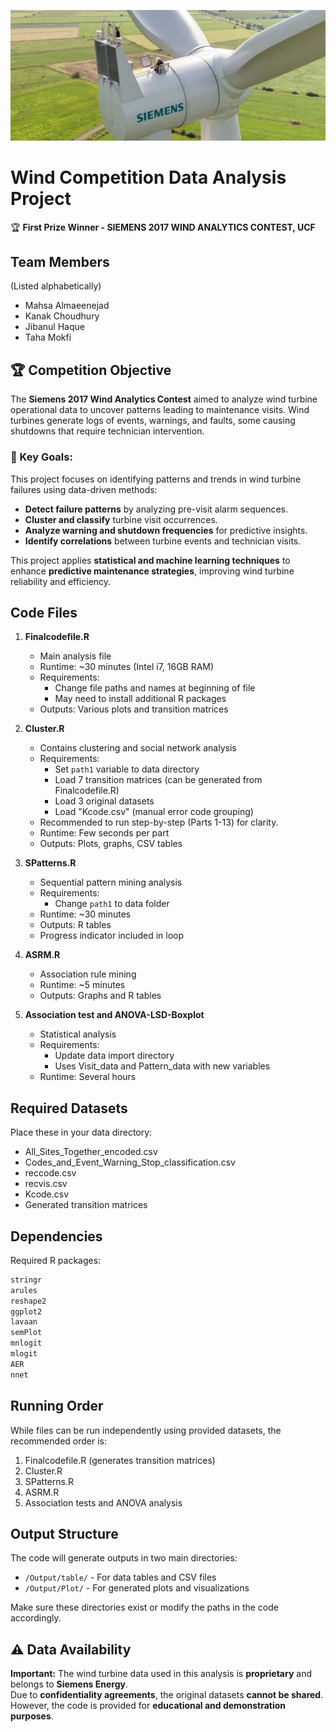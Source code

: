 ![Siemens Wind Turbine](figs/siemens_wind_turbine.jpeg)

# Wind Competition Data Analysis Project

🏆 **First Prize Winner - SIEMENS 2017 WIND ANALYTICS CONTEST, UCF**

## Team Members
(Listed alphabetically)
- Mahsa Almaeenejad
- Kanak Choudhury
- Jibanul Haque
- Taha Mokfi

## 🏆 Competition Objective  

The **Siemens 2017 Wind Analytics Contest** aimed to analyze wind turbine operational data to uncover patterns leading to maintenance visits. Wind turbines generate logs of events, warnings, and faults, some causing shutdowns that require technician intervention.  


### 🔹 Key Goals:
This project focuses on identifying patterns and trends in wind turbine failures using data-driven methods:
- **Detect failure patterns** by analyzing pre-visit alarm sequences.
- **Cluster and classify** turbine visit occurrences.
- **Analyze warning and shutdown frequencies** for predictive insights.
- **Identify correlations** between turbine events and technician visits.


This project applies **statistical and machine learning techniques** to enhance **predictive maintenance strategies**, improving wind turbine reliability and efficiency.  

## Code Files

1. **Finalcodefile.R**
   - Main analysis file
   - Runtime: ~30 minutes (Intel i7, 16GB RAM)
   - Requirements:
     - Change file paths and names at beginning of file
     - May need to install additional R packages
   - Outputs: Various plots and transition matrices

2. **Cluster.R**
   - Contains clustering and social network analysis
   - Requirements:
     - Set `path1` variable to data directory
     - Load 7 transition matrices (can be generated from Finalcodefile.R)
     - Load 3 original datasets
     - Load "Kcode.csv" (manual error code grouping)
   - Recommended to run step-by-step (Parts 1-13) for clarity.
   - Runtime: Few seconds per part
   - Outputs: Plots, graphs, CSV tables

3. **SPatterns.R**
   - Sequential pattern mining analysis
   - Requirements:
     - Change `path1` to data folder
   - Runtime: ~30 minutes
   - Outputs: R tables
   - Progress indicator included in loop

4. **ASRM.R**
   - Association rule mining
   - Runtime: ~5 minutes
   - Outputs: Graphs and R tables

5. **Association test and ANOVA-LSD-Boxplot**
   - Statistical analysis
   - Requirements:
     - Update data import directory
     - Uses Visit_data and Pattern_data with new variables
   - Runtime: Several hours

## Required Datasets

Place these in your data directory:
- All_Sites_Together_encoded.csv
- Codes_and_Event_Warning_Stop_classification.csv
- reccode.csv
- recvis.csv
- Kcode.csv
- Generated transition matrices

## Dependencies

Required R packages:
```r
stringr
arules
reshape2
ggplot2
lavaan
semPlot
mnlogit
mlogit
AER
nnet
```

## Running Order

While files can be run independently using provided datasets, the recommended order is:
1. Finalcodefile.R (generates transition matrices)
2. Cluster.R
3. SPatterns.R
4. ASRM.R
5. Association tests and ANOVA analysis

## Output Structure

The code will generate outputs in two main directories:
- `/Output/table/` - For data tables and CSV files
- `/Output/Plot/` - For generated plots and visualizations

Make sure these directories exist or modify the paths in the code accordingly.

## ⚠️ Data Availability
**Important:** The wind turbine data used in this analysis is **proprietary** and belongs to **Siemens Energy**.  
Due to **confidentiality agreements**, the original datasets **cannot be shared**.  
However, the code is provided for **educational and demonstration purposes**.
